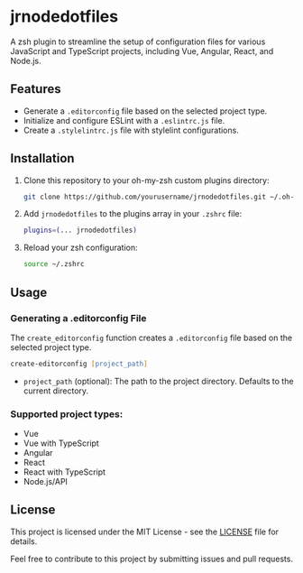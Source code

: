 # jrnodedotfiles

A zsh plugin to streamline the setup of configuration files for various JavaScript and TypeScript projects,
including Vue, Angular, React, and Node.js.

## Features

- Generate a `.editorconfig` file based on the selected project type.
- Initialize and configure ESLint with a `.eslintrc.js` file.
- Create a `.stylelintrc.js` file with stylelint configurations.

## Installation

1. Clone this repository to your oh-my-zsh custom plugins directory:

   ```zsh
   git clone https://github.com/yourusername/jrnodedotfiles.git ~/.oh-my-zsh/custom/plugins/jrnodedotfiles
   ```

2. Add `jrnodedotfiles` to the plugins array in your `.zshrc` file:

   ```zsh
   plugins=(... jrnodedotfiles)
   ```

3. Reload your zsh configuration:

   ```zsh
   source ~/.zshrc
   ```

## Usage

### Generating a .editorconfig File

The `create_editorconfig` function creates a `.editorconfig` file based on the selected project type.

```zsh
create-editorconfig [project_path]
```

- `project_path` (optional): The path to the project directory. Defaults to the current directory.

### Supported project types:

- Vue
- Vue with TypeScript
- Angular
- React
- React with TypeScript
- Node.js/API

## License

This project is licensed under the MIT License - see the [LICENSE](LICENSE) file for details.

Feel free to contribute to this project by submitting issues and pull requests.
